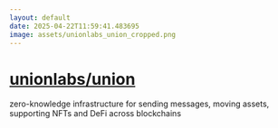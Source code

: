 ```yaml
---
layout: default
date: 2025-04-22T11:59:41.483695
image: assets/unionlabs_union_cropped.png
---
```


# [unionlabs/union](https://github.com/unionlabs/union)

zero-knowledge infrastructure for sending messages, moving assets, supporting NFTs and DeFi across blockchains

